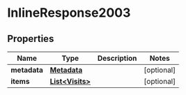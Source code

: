 # InlineResponse2003

## Properties
Name | Type | Description | Notes
------------ | ------------- | ------------- | -------------
**metadata** | [**Metadata**](Metadata.md) |  |  [optional]
**items** | [**List&lt;Visits&gt;**](Visits.md) |  |  [optional]
